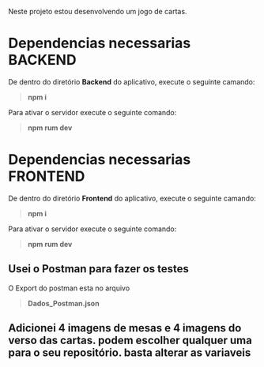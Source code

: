 Neste projeto estou desenvolvendo um jogo de cartas.

# Dependencias necessarias BACKEND
De dentro do diretório **Backend** do aplicativo, execute o seguinte camando:

>**npm i**

Para ativar o servidor execute o seguinte comando:

>**npm rum dev**



# Dependencias necessarias FRONTEND
De dentro do diretório **Frontend** do aplicativo, execute o seguinte camando:

>**npm i**

Para ativar o servidor execute o seguinte comando:

>**npm rum dev**



## Usei o Postman para fazer os testes
O Export do postman esta no arquivo
 
>**Dados_Postman.json**

## Adicionei 4 imagens de mesas e 4 imagens do verso das cartas. podem escolher qualquer uma para o seu repositório. **basta alterar as variaveis**